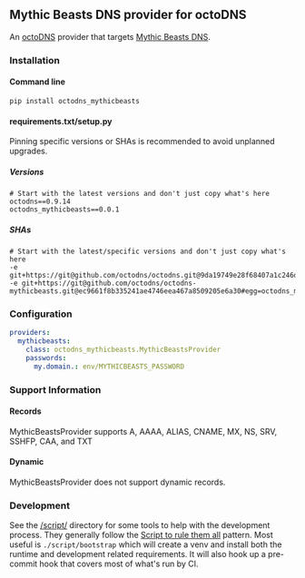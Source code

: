 ## Mythic Beasts DNS provider for octoDNS

An [octoDNS](https://github.com/octodns/octodns/) provider that targets [Mythic Beasts DNS](https://www.mythic-beasts.com/support/hosting/dns).

### Installation

#### Command line

```
pip install octodns_mythicbeasts
```

#### requirements.txt/setup.py

Pinning specific versions or SHAs is recommended to avoid unplanned upgrades.

##### Versions

```
# Start with the latest versions and don't just copy what's here
octodns==0.9.14
octodns_mythicbeasts==0.0.1
```

##### SHAs

```
# Start with the latest/specific versions and don't just copy what's here
-e git+https://git@github.com/octodns/octodns.git@9da19749e28f68407a1c246dfdf65663cdc1c422#egg=octodns
-e git+https://git@github.com/octodns/octodns-mythicbeasts.git@ec9661f8b335241ae4746eea467a8509205e6a30#egg=octodns_mythicbeasts
```

### Configuration

```yaml
providers:
  mythicbeasts:
    class: octodns_mythicbeasts.MythicBeastsProvider
    passwords:
      my.domain.: env/MYTHICBEASTS_PASSWORD
```

### Support Information

#### Records

MythicBeastsProvider supports A, AAAA, ALIAS, CNAME, MX, NS, SRV, SSHFP, CAA, and TXT

#### Dynamic

MythicBeastsProvider does not support dynamic records.

### Development

See the [/script/](/script/) directory for some tools to help with the development process. They generally follow the [Script to rule them all](https://github.com/github/scripts-to-rule-them-all) pattern. Most useful is `./script/bootstrap` which will create a venv and install both the runtime and development related requirements. It will also hook up a pre-commit hook that covers most of what's run by CI.
